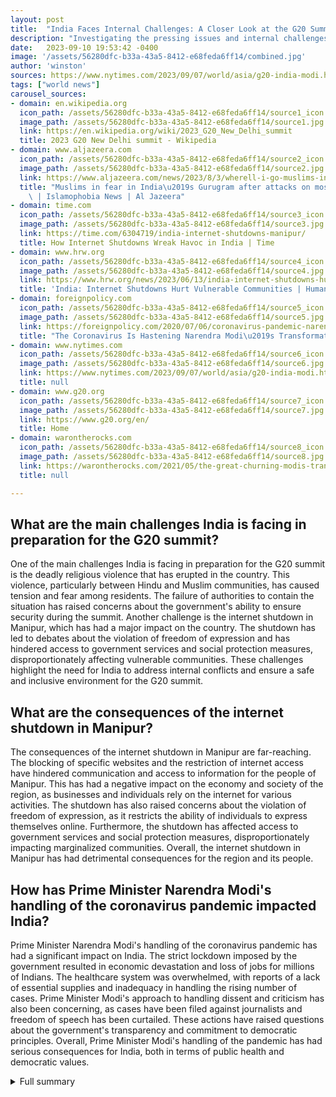 ```yaml
---
layout: post
title:  "India Faces Internal Challenges: A Closer Look at the G20 Summit and Beyond"
description: "Investigating the pressing issues and internal challenges that India faces while preparing for the G20 summit and beyond."
date:   2023-09-10 19:53:42 -0400
image: '/assets/56280dfc-b33a-43a5-8412-e68feda6ff14/combined.jpg'
author: 'winston'
sources: https://www.nytimes.com/2023/09/07/world/asia/g20-india-modi.html https://www.g20.org/en/ https://en.wikipedia.org/wiki/2023_G20_New_Delhi_summit https://www.aljazeera.com/news/2023/8/3/wherell-i-go-muslims-in-indias-gurugram-under-grip-of-fear-violence https://time.com/6304719/india-internet-shutdowns-manipur/ https://www.hrw.org/news/2023/06/13/india-internet-shutdowns-hurt-vulnerable-communities https://warontherocks.com/2021/05/the-great-churning-modis-transformation-of-the-indian-military/ https://foreignpolicy.com/2020/07/06/coronavirus-pandemic-narendra-modi-india/
tags: ["world news"]
carousel_sources:
- domain: en.wikipedia.org
  icon_path: /assets/56280dfc-b33a-43a5-8412-e68feda6ff14/source1_icon.jpg
  image_path: /assets/56280dfc-b33a-43a5-8412-e68feda6ff14/source1.jpg
  link: https://en.wikipedia.org/wiki/2023_G20_New_Delhi_summit
  title: 2023 G20 New Delhi summit - Wikipedia
- domain: www.aljazeera.com
  icon_path: /assets/56280dfc-b33a-43a5-8412-e68feda6ff14/source2_icon.jpg
  image_path: /assets/56280dfc-b33a-43a5-8412-e68feda6ff14/source2.jpg
  link: https://www.aljazeera.com/news/2023/8/3/wherell-i-go-muslims-in-indias-gurugram-under-grip-of-fear-violence
  title: "Muslims in fear in India\u2019s Gurugram after attacks on mosque, businesses\
    \ | Islamophobia News | Al Jazeera"
- domain: time.com
  icon_path: /assets/56280dfc-b33a-43a5-8412-e68feda6ff14/source3_icon.jpg
  image_path: /assets/56280dfc-b33a-43a5-8412-e68feda6ff14/source3.jpg
  link: https://time.com/6304719/india-internet-shutdowns-manipur/
  title: How Internet Shutdowns Wreak Havoc in India | Time
- domain: www.hrw.org
  icon_path: /assets/56280dfc-b33a-43a5-8412-e68feda6ff14/source4_icon.jpg
  image_path: /assets/56280dfc-b33a-43a5-8412-e68feda6ff14/source4.jpg
  link: https://www.hrw.org/news/2023/06/13/india-internet-shutdowns-hurt-vulnerable-communities
  title: 'India: Internet Shutdowns Hurt Vulnerable Communities | Human Rights Watch'
- domain: foreignpolicy.com
  icon_path: /assets/56280dfc-b33a-43a5-8412-e68feda6ff14/source5_icon.jpg
  image_path: /assets/56280dfc-b33a-43a5-8412-e68feda6ff14/source5.jpg
  link: https://foreignpolicy.com/2020/07/06/coronavirus-pandemic-narendra-modi-india/
  title: "The Coronavirus Is Hastening Narendra Modi\u2019s Transformation of India"
- domain: www.nytimes.com
  icon_path: /assets/56280dfc-b33a-43a5-8412-e68feda6ff14/source6_icon.jpg
  image_path: /assets/56280dfc-b33a-43a5-8412-e68feda6ff14/source6.jpg
  link: https://www.nytimes.com/2023/09/07/world/asia/g20-india-modi.html
  title: null
- domain: www.g20.org
  icon_path: /assets/56280dfc-b33a-43a5-8412-e68feda6ff14/source7_icon.jpg
  image_path: /assets/56280dfc-b33a-43a5-8412-e68feda6ff14/source7.jpg
  link: https://www.g20.org/en/
  title: Home
- domain: warontherocks.com
  icon_path: /assets/56280dfc-b33a-43a5-8412-e68feda6ff14/source8_icon.jpg
  image_path: /assets/56280dfc-b33a-43a5-8412-e68feda6ff14/source8.jpg
  link: https://warontherocks.com/2021/05/the-great-churning-modis-transformation-of-the-indian-military/
  title: null

---
```


## What are the main challenges India is facing in preparation for the G20 summit?
One of the main challenges India is facing in preparation for the G20 summit is the deadly religious violence that has erupted in the country. This violence, particularly between Hindu and Muslim communities, has caused tension and fear among residents. The failure of authorities to contain the situation has raised concerns about the government's ability to ensure security during the summit. Another challenge is the internet shutdown in Manipur, which has had a major impact on the country. The shutdown has led to debates about the violation of freedom of expression and has hindered access to government services and social protection measures, disproportionately affecting vulnerable communities. These challenges highlight the need for India to address internal conflicts and ensure a safe and inclusive environment for the G20 summit.

## What are the consequences of the internet shutdown in Manipur?
The consequences of the internet shutdown in Manipur are far-reaching. The blocking of specific websites and the restriction of internet access have hindered communication and access to information for the people of Manipur. This has had a negative impact on the economy and society of the region, as businesses and individuals rely on the internet for various activities. The shutdown has also raised concerns about the violation of freedom of expression, as it restricts the ability of individuals to express themselves online. Furthermore, the shutdown has affected access to government services and social protection measures, disproportionately impacting marginalized communities. Overall, the internet shutdown in Manipur has had detrimental consequences for the region and its people.

## How has Prime Minister Narendra Modi's handling of the coronavirus pandemic impacted India?
Prime Minister Narendra Modi's handling of the coronavirus pandemic has had a significant impact on India. The strict lockdown imposed by the government resulted in economic devastation and loss of jobs for millions of Indians. The healthcare system was overwhelmed, with reports of a lack of essential supplies and inadequacy in handling the rising number of cases. Prime Minister Modi's approach to handling dissent and criticism has also been concerning, as cases have been filed against journalists and freedom of speech has been curtailed. These actions have raised questions about the government's transparency and commitment to democratic principles. Overall, Prime Minister Modi's handling of the pandemic has had serious consequences for India, both in terms of public health and democratic values.




<details>
        <summary>Full summary</summary>
<p>India is currently facing a range of internal challenges while preparing to host the G20 summit. This comes against the backdrop of deadly religious violence, an internet shutdown, and clashes spreading in tech start-up hub Gurugram. Prime Minister Narendra Modi is attempting a transformation of the country amidst these pressing issues.</p>
<p>The 2023 G20 New Delhi summit is set to be a major event. The article highlights the background of the summit, the presidency, agenda priorities, preparations, and outcomes. Additionally, restrictions imposed in Delhi and a counter-meeting held during the summit are discussed.</p>
<p>In northern Haryana state, mobs have torched Muslim-owned shops and a mosque, resulting in the death of an imam. Clashes between Hindu and Muslim communities in the Nuh district have created tension and fear among residents. The failure of authorities to contain the situation has been described by a local legislator. Both the Muslim community and the imam's family are struggling to address the violence.</p>
<p>An internet shutdown in Manipur has had a major impact in India. The article covers the armed stripping of two women, the Indian government's response to the viral video, the ranking of internet shutdowns in India, and the blocking of specific websites. It also explores the debate on the use of shutdowns, legal regulations, and the impact on the economy and society. Criticisms regarding the violation of freedom of expression are also addressed.</p>
<p>India's arbitrary internet shutdowns disproportionately hurt communities living with poverty, affecting access to government services and social protection measures. The authorities should end this abusive practice, which undermines the country's reputation and the rights of its people. India has shut down the internet more than any other country since 2018, contradicting its commitments to digital freedom. The lack of official data and inadequate safeguards make it difficult to seek accountability for these actions.</p>
<p>India's healthcare system is on the brink of collapse due to the devastating impact of COVID-19. Families are pleading for essential supplies on social media, highlighting the unpreparedness of the government. The article discusses the political leadership's responsibility, the ongoing transformation of the Indian military, and the need for greater civilian intervention.</p>
<p>Lastly, the failures and consequences of Prime Minister Narendra Modi's handling of the coronavirus pandemic in India are examined. The strict lockdown resulted in economic devastation and loss of jobs for millions of Indians. The healthcare system is overwhelmed, and dissent is being silenced with cases filed against journalists.</p>
<p>This news story provides an in-depth analysis of the challenges and events unfolding in India, both in the context of the G20 summit and its internal issues. It serves as a reflection on the current state of the country and the urgent need for effective leadership and solutions.</p>
</details>